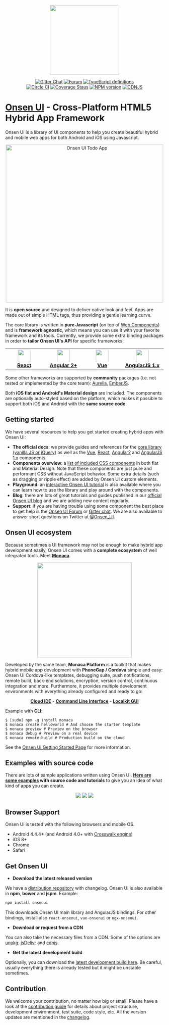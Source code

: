 <p align="center"><a href="https://onsen.io/" target="_blank"><img width="220"src="https://onsenui.github.io/art/logos/onsenui-logo-1.png"></a></p>

<p align="center">
  <a href="https://gitter.im/OnsenUI/OnsenUI"><img src="https://badges.gitter.im/Join%20Chat.svg" alt="Gitter Chat"></a>
  <a href="https://community.onsen.io/"><img src="https://img.shields.io/badge/forum-onsen--ui-FF412D.svg" alt="Forum"></a>
  <a href="https://github.com/OnsenUI/OnsenUI/blob/master/core/src/onsenui.d.ts"><img src="http://definitelytyped.org/badges/standard.svg" alt="TypeScript definitions"></a>
  <br>
  <a href="https://circleci.com/gh/OnsenUI/OnsenUI"><img src="https://circleci.com/gh/OnsenUI/OnsenUI.svg?style=shield" alt="Circle CI"></a>
  <a href="https://coveralls.io/github/OnsenUI/OnsenUI?branch=master"><img src="https://coveralls.io/repos/OnsenUI/OnsenUI/badge.svg?branch=master&service=github" alt="Coverage Staus"></a>
  <a href="https://badge.fury.io/js/onsenui"><img src="https://badge.fury.io/js/onsenui.svg" alt="NPM version"></a>
  <a href="https://cdnjs.com/libraries/onsen"><img src="https://img.shields.io/cdnjs/v/onsen.svg" alt="CDNJS"></a>
</p>

# [Onsen UI](https://onsen.io/) - Cross-Platform HTML5 Hybrid App Framework

<p>Onsen UI is a library of UI components to help you create beautiful hybrid and mobile web apps for both Android and iOS using Javascript.</p>

<p align="center"><img height="500" src="https://onsenui.github.io/art/showcase/showcase-onsenui.gif" alt="Onsen UI Todo App"></p>

It is <strong>open source</strong> and designed to deliver native look and feel. Apps are made out of simple HTML tags, thus providing a gentle learning curve.

The core library is written in <strong>pure Javascript</strong> (on top of <a href="http://webcomponents.org/">Web Components</a>) and is <strong>framework agnostic</strong>, which means you can use it with your favorite framework and its tools. Currently, we provide some extra binding packages in order to __tailor Onsen UI's API__ for specific frameworks:

<table>
  <tbody><tr>
    <td align="center" width="150"><a href="https://onsen.io/react"><img src="https://onsen.io/images/common/icn_react_top.svg" height="40"><br><strong>React</strong></a></td>
    <td align="center" width="150"><a href="https://onsen.io/angular2"><img src="https://onsen.io/images/common/icn_angular2_top.svg" height="40"><br><strong>Angular 2+</strong></a><br></td>
    <td align="center" width="150"><a href="https://onsen.io/vue"><img src="https://onsen.io/images/common/icn_vuejs_top.svg" height="40"><br><strong>Vue</strong></a><br></td>
    <td align="center" width="150"><a href="https://onsen.io/v2/docs/guide/angular1/index.html"><img src="https://onsen.io/images/common/icn_angular1_top.svg" height="40"><br><strong>AngularJS 1.x</strong></a><br></td>
  </tr></tbody>
</table>

Some other frameworks are supported by __community__ packages (i.e. not tested or implemented by the core team): [Aurelia](https://www.npmjs.com/package/aurelia-onsenui), [EmberJS](https://www.npmjs.com/package/ember-onsenui).

Both <strong>iOS flat and Android's Material design</strong> are included. The components are optionally auto-styled based on the platform, which makes it possible to support both iOS and Android with the <strong>same source code</strong>.


## Getting started

We have several resources to help you get started creating hybrid apps with Onsen UI:

* __The official docs__: we provide guides and references for the [core library (vanilla JS or jQuery)](https://onsen.io/v2/docs/js.html) as well as the [Vue](https://onsen.io/v2/docs/guide/vue/index.html), [React](https://onsen.io/v2/docs/guide/react/index.html), [Angular2](https://onsen.io/v2/docs/guide/angular2/) and [AngularJS 1.x](https://onsen.io/v2/docs/guide/angular1/) components.
* __Components overview__: a [list of included CSS components](https://onsen.io/v2/docs/css.html) in both flat and Material Design. Note that these components are just pure and performant CSS without JavaScript behavior. Some extra details (such as dragging or ripple effect) are added by Onsen UI custom elements.
* __Playground__: an [interactive Onsen UI tutorial](https://tutorial.onsen.io/) is also available where you can learn how to use the library and play around with the components.
* __Blog__: there are lots of great tutorials and guides published in our [official Onsen UI blog](https://onsen.io/blog/categories/tutorial.html) and we are adding new content regularly.
* __Support__: if you are having trouble using some component the best place to get help is the [Onsen UI Forum](https://community.onsen.io/) or [Gitter chat](https://gitter.im/OnsenUI/OnsenUI). We are also available to answer short questions on Twitter at [@Onsen_UI](https://twitter.com/Onsen_UI).

## Onsen UI ecosystem

Because sometimes a UI framework may not be enough to make hybrid app development easily, Onsen UI comes with a __complete ecosystem__ of well integrated tools. Meet [__Monaca__](https://monaca.io/).

<p align="center"><a href="https://monaca.io" target="_blank"><img width="300"src="https://onsenui.github.io/art/logos/monaca-logo-2.png"></a></p>

Developed by the same team, __Monaca Platform__ is a toolkit that makes hybrid mobile app development with __PhoneGap / Cordova__ simple and easy: Onsen UI Cordova-like templates, debugging suite, push notifications, remote build, back-end solutions, encryption, version control, continuous integration and more. Furthermore, it provides multiple development environments with everything already configured and ready to go:

<p align="center">
  <a href="https://monaca.io/cloud.html"><strong>Cloud IDE</strong></a> -
  <a href="https://monaca.io/cli.html"><strong>Command Line Interface</strong></a> -
  <a href="https://monaca.io/localkit.html"><strong>Localkit GUI</strong></a>
</p>

Example with __CLI__:

```
$ [sudo] npm -g install monaca
$ monaca create helloworld # And choose the starter template
$ monaca preview # Preview on the browser
$ monaca debug # Preview on a real device
$ monaca remote-build # Production build on the cloud
```

See the [Onsen UI Getting Started Page](http://onsen.io/v2/guide/) for more information.

## Examples with source code

There are lots of sample applications written using Onsen UI. __[Here are some examples](https://onsen.io/samples) with source code and tutorials__ to give you an idea of what kind of apps you can create.

<p align="center">
  <img src="https://onsen.io/images/samples/pokedex-pikachu.png">
  <img src="https://onsen.io/images/samples/react-redux-weather.png">
  <img src="https://onsen.io/images/samples/youtube.png">
</p>

## Browser Support

Onsen UI is tested with the following browsers and mobile OS.

 * Android 4.4.4+ (and Android 4.0+ with [Crosswalk engine](https://crosswalk-project.org/))
 * iOS 8+
 * Chrome
 * Safari

## Get Onsen UI

* __Download the latest released version__

We have a [distribution repository](https://github.com/OnsenUI/OnsenUI-dist/releases) with changelog. Onsen UI is also available in __npm__, __bower__ and __jspm__. Example:

```bash
npm install onsenui
```

This downloads Onsen UI main library and AngularJS bindings. For other bindings, install also `react-onsenui`, `vue-onsenui` or `ngx-onsenui`.

* __Download or request from a CDN__

You can also take the necessary files from a CDN. Some of the options are [unpkg](https://unpkg.com/onsenui/), [jsDelivr](https://www.jsdelivr.com/package/npm/onsenui) and [cdnjs](https://cdnjs.com/libraries/onsen).


* __Get the latest development build__

Optionally, you can download the [latest development build here](https://onsenui.github.io/latest-build). Be careful, usually everything there is already tested but it might be unstable sometimes.


## Contribution

We welcome your contribution, no matter how big or small! Please have a look at the [contribution guide](https://github.com/OnsenUI/OnsenUI/blob/master/.github/CONTRIBUTING.md) for details about project structure, development environment, test suite, code style, etc. All the version updates are mentioned in the [changelog](https://github.com/OnsenUI/OnsenUI/blob/master/CHANGELOG.md).
